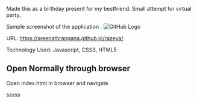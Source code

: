 Made this as a birthday present for my bestfriend. Small attempt for virtual party.

Sample screenshot of the application .
![GitHub Logo](/images/screenshots/sample1.jpg)

URL: https://sreenathrangana.github.io/razeya/

Technology Used: Javascript, CSS3, HTML5


## Open Normally through browser
Open index.html in browser and navigate


 sssss